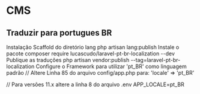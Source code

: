 # CMS
## Traduzir para portugues BR
Instalação
Scaffold do diretório lang
php artisan lang:publish
Instale o pacote
composer require lucascudo/laravel-pt-br-localization --dev
Publique as traduções
php artisan vendor:publish --tag=laravel-pt-br-localization
Configure o Framework para utilizar 'pt_BR' como linguagem padrão
// Altere Linha 85 do arquivo config/app.php para:
'locale' => 'pt_BR'

// Para versões 11.x altere a linha 8 do arquivo .env
APP_LOCALE=pt_BR
